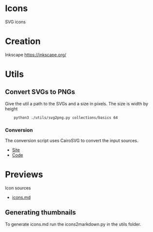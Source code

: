 # Icons
SVG icons
# Creation
Inkscape
https://inkscape.org/

# Utils
## Convert SVGs to PNGs

Give the util a path to the SVGs and a size in pixels. The size is width by height

```bash
    python3 ./utils/svg2png.py collections/basics 64
```

### Conversion
The conversion script uses CairoSVG to convert the input sources.

*  [Site](https://cairosvg.org/)
*  [Code](https://github.com/Kozea/CairoSVG/blob/master/cairosvg/__init__.py#L53)
    
# Previews
Icon sources

*  [icons.md](icons.md)

## Generating thumbnails
To generate icons.md run the icons2markdown.py in the utils folder.
